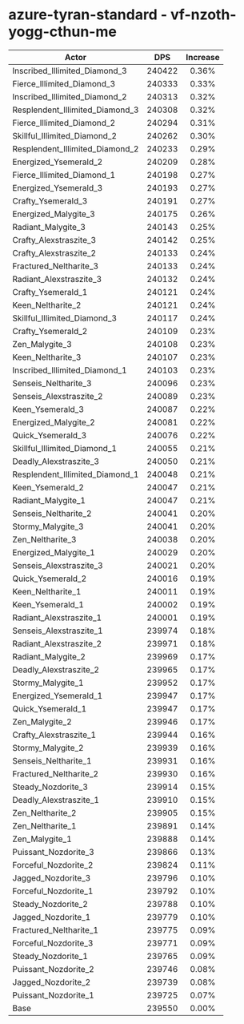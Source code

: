 # azure-tyran-standard - vf-nzoth-yogg-cthun-me
| Actor | DPS | Increase |
|---|:---:|:---:|
|Inscribed_Illimited_Diamond_3|240422|0.36%|
|Fierce_Illimited_Diamond_3|240333|0.33%|
|Inscribed_Illimited_Diamond_2|240313|0.32%|
|Resplendent_Illimited_Diamond_3|240308|0.32%|
|Fierce_Illimited_Diamond_2|240294|0.31%|
|Skillful_Illimited_Diamond_2|240262|0.30%|
|Resplendent_Illimited_Diamond_2|240233|0.29%|
|Energized_Ysemerald_2|240209|0.28%|
|Fierce_Illimited_Diamond_1|240198|0.27%|
|Energized_Ysemerald_3|240193|0.27%|
|Crafty_Ysemerald_3|240191|0.27%|
|Energized_Malygite_3|240175|0.26%|
|Radiant_Malygite_3|240143|0.25%|
|Crafty_Alexstraszite_3|240142|0.25%|
|Crafty_Alexstraszite_2|240133|0.24%|
|Fractured_Neltharite_3|240133|0.24%|
|Radiant_Alexstraszite_3|240132|0.24%|
|Crafty_Ysemerald_1|240121|0.24%|
|Keen_Neltharite_2|240121|0.24%|
|Skillful_Illimited_Diamond_3|240117|0.24%|
|Crafty_Ysemerald_2|240109|0.23%|
|Zen_Malygite_3|240108|0.23%|
|Keen_Neltharite_3|240107|0.23%|
|Inscribed_Illimited_Diamond_1|240103|0.23%|
|Senseis_Neltharite_3|240096|0.23%|
|Senseis_Alexstraszite_2|240089|0.23%|
|Keen_Ysemerald_3|240087|0.22%|
|Energized_Malygite_2|240081|0.22%|
|Quick_Ysemerald_3|240076|0.22%|
|Skillful_Illimited_Diamond_1|240055|0.21%|
|Deadly_Alexstraszite_3|240050|0.21%|
|Resplendent_Illimited_Diamond_1|240048|0.21%|
|Keen_Ysemerald_2|240047|0.21%|
|Radiant_Malygite_1|240047|0.21%|
|Senseis_Neltharite_2|240041|0.20%|
|Stormy_Malygite_3|240041|0.20%|
|Zen_Neltharite_3|240038|0.20%|
|Energized_Malygite_1|240029|0.20%|
|Senseis_Alexstraszite_3|240021|0.20%|
|Quick_Ysemerald_2|240016|0.19%|
|Keen_Neltharite_1|240011|0.19%|
|Keen_Ysemerald_1|240002|0.19%|
|Radiant_Alexstraszite_1|240001|0.19%|
|Senseis_Alexstraszite_1|239974|0.18%|
|Radiant_Alexstraszite_2|239971|0.18%|
|Radiant_Malygite_2|239969|0.17%|
|Deadly_Alexstraszite_2|239965|0.17%|
|Stormy_Malygite_1|239952|0.17%|
|Energized_Ysemerald_1|239947|0.17%|
|Quick_Ysemerald_1|239947|0.17%|
|Zen_Malygite_2|239946|0.17%|
|Crafty_Alexstraszite_1|239944|0.16%|
|Stormy_Malygite_2|239939|0.16%|
|Senseis_Neltharite_1|239931|0.16%|
|Fractured_Neltharite_2|239930|0.16%|
|Steady_Nozdorite_3|239914|0.15%|
|Deadly_Alexstraszite_1|239910|0.15%|
|Zen_Neltharite_2|239905|0.15%|
|Zen_Neltharite_1|239891|0.14%|
|Zen_Malygite_1|239888|0.14%|
|Puissant_Nozdorite_3|239866|0.13%|
|Forceful_Nozdorite_2|239824|0.11%|
|Jagged_Nozdorite_3|239796|0.10%|
|Forceful_Nozdorite_1|239792|0.10%|
|Steady_Nozdorite_2|239788|0.10%|
|Jagged_Nozdorite_1|239779|0.10%|
|Fractured_Neltharite_1|239775|0.09%|
|Forceful_Nozdorite_3|239771|0.09%|
|Steady_Nozdorite_1|239765|0.09%|
|Puissant_Nozdorite_2|239746|0.08%|
|Jagged_Nozdorite_2|239739|0.08%|
|Puissant_Nozdorite_1|239725|0.07%|
|Base|239550|0.00%|
